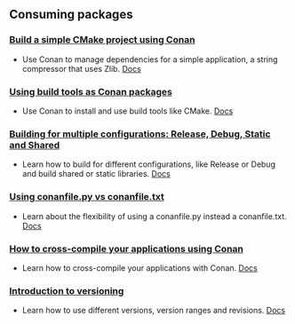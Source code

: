 
## Consuming packages

### [Build a simple CMake project using Conan](simple_cmake_project/)

- Use Conan to manage dependencies for a simple application, a string compressor that uses Zlib. [Docs](https://docs.conan.io/2/tutorial/consuming_packages/build_simple_cmake_project.html)

### [Using build tools as Conan packages](tool_requires/)

- Use Conan to install and use build tools like CMake. [Docs](https://docs.conan.io/2/tutorial/consuming_packages/use_tools_as_conan_packages.html)

### [Building for multiple configurations: Release, Debug, Static and Shared](different_configurations/)

- Learn how to build for different configurations, like Release or Debug and build shared or static libraries. [Docs](https://docs.conan.io/2/tutorial/consuming_packages/different_configurations.html)

### [Using conanfile.py vs conanfile.txt](conanfile_py/)

- Learn about the flexibility of using a conanfile.py instead a conanfile.txt. [Docs](https://docs.conan.io/2/tutorial/consuming_packages/the_flexibility_of_conanfile_py.html)

### [How to cross-compile your applications using Conan](cross_building/)

- Learn how to cross-compile your applications with Conan. [Docs](https://docs.conan.io/2/tutorial/consuming_packages/cross_building_with_conan.html)

### [Introduction to versioning](versioning/)

- Learn how to use different versions, version ranges and revisions. [Docs](https://docs.conan.io/2/tutorial/consuming_packages.html)

